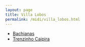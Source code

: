 ```yaml
---
layout: page
title: Villa Lobos
permalink: /midi/villa_lobos.html
---
```


* [Bachianas](http://www.victor3d.com.br/midi/villa2.mid)
* [Trenzinho Caipira](http://www.victor3d.com.br/midi/vila1.mid)